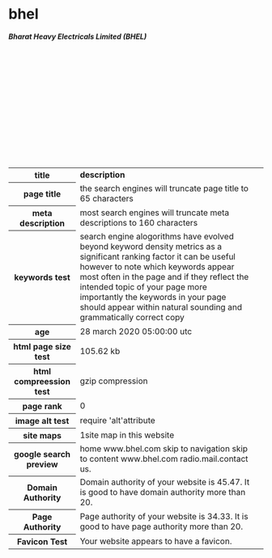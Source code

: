 # bhel
<html>

<body>

<table>

<b><i>Bharat Heavy Electricals Limited (BHEL) </i></b>

<tr>

<th><b> title</b></th>
<td><b>description</b></td><br>


</tr>

<tr>

<th>page title</th>

<td>the search engines will truncate page title to 65 characters </td><br>

</tr>

<tr>

<th>meta description</th>
<td>most search engines will truncate meta descriptions to 160 characters<td><br>


</tr>

<tr>

<th>keywords test</th>
<td>search engine alogorithms have evolved beyond keyword density metrics as a significant ranking factor it can be useful however to note which keywords appear most often in the page and if they reflect the intended topic of your page more importantly the keywords in your page should appear within natural sounding and grammatically correct copy</td><br>

</tr>

<tr>

<th>age</th>

<td>28 march 2020 05:00:00 utc</td><br>

</tr>

<tr>


<th>html page size test</th>

<td>105.62 kb</td><br>

</tr>

<tr>

<th>html compreession test</th>

<td>gzip compression</td><br>

</tr>

<tr>


<th>page rank</th>
<td>0</td><br>

</tr>

<tr>

<th>image alt test</th>
<td>require 'alt'attribute</td><br>
</tr>

<tr>

<th>site maps</th>

<td>1site map in this website</td><br>

</tr>

<tr>

<th>google search preview</th>

<td>home  www.bhel.com skip to navigation skip to content www.bhel.com radio.mail.contact us.</td><br>

</tr>
<tr>
<th>Domain Authority</th>
<td>Domain authority of your website is 45.47. It is good to have domain authority more than 20.</td><br>
</tr>
<tr>
<th>Page Authority	</th>
<td>Page authority of your website is 34.33. It is good to have page authority more than 20.</td><br>
</tr>
<tr>
<th>Favicon Test</th>
<td>Your website appears to have a favicon.</td><br>
</tr>

</table>

</body>

</html>
